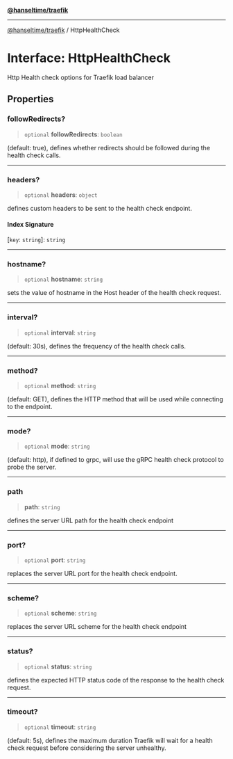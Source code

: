 [**@hanseltime/traefik**](../README.md)

***

[@hanseltime/traefik](../README.md) / HttpHealthCheck

# Interface: HttpHealthCheck

Http Health check options for Traefik load balancer

## Properties

### followRedirects?

> `optional` **followRedirects**: `boolean`

(default: true), defines whether redirects should be followed during the health check calls.

***

### headers?

> `optional` **headers**: `object`

defines custom headers to be sent to the health check endpoint.

#### Index Signature

\[`key`: `string`\]: `string`

***

### hostname?

> `optional` **hostname**: `string`

sets the value of hostname in the Host header of the health check request.

***

### interval?

> `optional` **interval**: `string`

(default: 30s), defines the frequency of the health check calls.

***

### method?

> `optional` **method**: `string`

(default: GET), defines the HTTP method that will be used while connecting to the endpoint.

***

### mode?

> `optional` **mode**: `string`

(default: http), if defined to grpc, will use the gRPC health check protocol to probe the server.

***

### path

> **path**: `string`

defines the server URL path for the health check endpoint

***

### port?

> `optional` **port**: `string`

replaces the server URL port for the health check endpoint.

***

### scheme?

> `optional` **scheme**: `string`

replaces the server URL scheme for the health check endpoint

***

### status?

> `optional` **status**: `string`

defines the expected HTTP status code of the response to the health check request.

***

### timeout?

> `optional` **timeout**: `string`

(default: 5s), defines the maximum duration Traefik will wait for a health check request before considering the server unhealthy.
